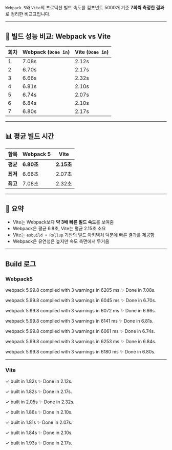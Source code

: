 `Webpack 5`와 `Vite`의 프로덕션 빌드 속도를 컴포넌트 5000개 기준 **7회씩 측정한 결과**로 정리한 비교표입니다.  

---

## 🚀 빌드 성능 비교: Webpack vs Vite

| 회차 | **Webpack** (`Done in`) | **Vite** (`Done in`) |
| -- | ----------------------- | -------------------- |
| 1  | 7.08s                   | 2.12s                |
| 2  | 6.70s                   | 2.17s                |
| 3  | 6.66s                   | 2.32s                |
| 4  | 6.81s                   | 2.10s                |
| 5  | 6.74s                   | 2.07s                |
| 6  | 6.84s                   | 2.10s                |
| 7  | 6.80s                   | 2.17s                |

---

## 📊 평균 빌드 시간

| 항목     | Webpack 5 | Vite      |
| ------ | --------- | --------- |
| **평균** | **6.80초** | **2.15초** |
| **최저** | 6.66초     | 2.07초     |
| **최고** | 7.08초     | 2.32초     |

---

## 🧠 요약

* Vite는 Webpack보다 **약 3배 빠른 빌드 속도**를 보여줌
* Webpack은 평균 6.8초, Vite는 평균 2.15초 소요
* Vite는 `esbuild + Rollup` 기반의 빌드 아키텍처 덕분에 빠른 결과를 제공함
* Webpack은 유연성은 높지만 속도 측면에서 무거움

---

## Build 로그

### Webpack5  

webpack 5.99.8 compiled with 3 warnings in 6205 ms
✨  Done in 7.08s.

webpack 5.99.8 compiled with 3 warnings in 6045 ms
✨  Done in 6.70s.

webpack 5.99.8 compiled with 3 warnings in 6072 ms
✨  Done in 6.66s.

webpack 5.99.8 compiled with 3 warnings in 6141 ms
✨  Done in 6.81s.

webpack 5.99.8 compiled with 3 warnings in 6061 ms
✨  Done in 6.74s.

webpack 5.99.8 compiled with 3 warnings in 6253 ms
✨  Done in 6.84s.

webpack 5.99.8 compiled with 3 warnings in 6180 ms
✨  Done in 6.80s.

--- 

### Vite

✓ built in 1.82s
✨  Done in 2.12s.

✓ built in 1.82s
✨  Done in 2.17s.

✓ built in 2.05s
✨  Done in 2.32s.

✓ built in 1.86s
✨  Done in 2.10s.

✓ built in 1.81s
✨  Done in 2.07s.

✓ built in 1.84s
✨  Done in 2.10s.

✓ built in 1.93s
✨  Done in 2.17s.
